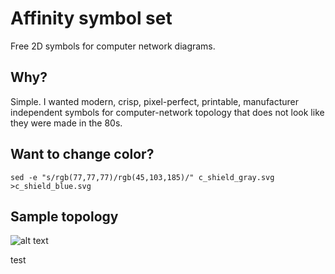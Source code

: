 # Affinity symbol set
Free 2D symbols for computer network diagrams. 

## Why?
Simple. I wanted modern, crisp, pixel-perfect, printable, manufacturer independent symbols for computer-network topology that does not look like they were made in the 80s. 

## Want to change color?
`sed -e "s/rgb(77,77,77)/rgb(45,103,185)/" c_shield_gray.svg >c_shield_blue.svg`

## Sample topology
![alt text](https://github.com/ecceman/affinity/blob/master/topology_sample.png)

test